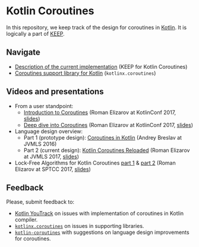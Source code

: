 # Kotlin Coroutines

In this repository, we keep track of the design for coroutines in [Kotlin](https://kotlinlang.org). 
It is logically a part of [KEEP](https://github.com/Kotlin/KEEP).

## Navigate

* [Description of the current implementation](kotlin-coroutines-informal.md) (KEEP for Kotlin Coroutines)
* [Coroutines support library for Kotlin](https://github.com/kotlin/kotlinx.coroutines) (`kotlinx.coroutines`)

## Videos and presentations

* From a user standpoint:
   * [Introduction to Coroutines](https://www.youtube.com/watch?v=_hfBv0a09Jc) (Roman Elizarov at KotlinConf 2017, [slides](https://www.slideshare.net/elizarov/introduction-to-coroutines-kotlinconf-2017))
   * [Deep dive into Coroutines](https://www.youtube.com/watch?v=YrrUCSi72E8) (Roman Elizarov at KotlinConf 2017, [slides](https://www.slideshare.net/elizarov/deep-dive-into-coroutines-on-jvm-kotlinconf-2017))
* Language design overview:
  * Part 1 (prototype design): [Coroutines in Kotlin](https://www.youtube.com/watch?v=4W3ruTWUhpw) 
    (Andrey Breslav at JVMLS 2016)
  * Part 2 (current design): [Kotlin Coroutines Reloaded](https://www.youtube.com/watch?v=3xalVUY69Ok&feature=youtu.be) 
    (Roman Elizarov at JVMLS 2017, [slides](https://www.slideshare.net/elizarov/kotlin-coroutines-reloaded)) 
* Lock-Free Algorithms for Kotlin Coroutines 
   [part 1](https://www.youtube.com/watch?v=W2dOOBN1OQI) &
   [part 2](https://www.youtube.com/watch?v=iQsN_IDUTSc) 
   (Roman Elizarov at SPTCC 2017, [slides](https://www.slideshare.net/elizarov/lockfree-algorithms-for-kotlin-coroutines)) 

## Feedback

Please, submit feedback to:

* [Kotlin YouTrack](http://kotl.in/issue) on issues with implementation of coroutines in Kotlin compiler.
* [`kotlinx.coroutines`](https://github.com/Kotlin/kotlinx.coroutines/issues) on issues in supporting libraries.
* [`kotlin-coroutines`](https://github.com/JetBrains/kotlin-coroutines/issues) with suggestions on 
  language design improvements for coroutines. 
